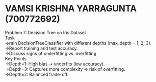 # VAMSI KRISHNA YARRAGUNTA (700772692)
Problem 7: Decision Tree on Iris Dataset  
Task  
  ->rain DecisionTreeClassifier with different depths (max_depth = 1, 2, 3).  
  ->Report training and test accuracy.  
  ->Discuss signs of underfitting vs. overfitting.  
Key Points  
  ->Depth=1: High bias → underfits (low accuracy).  
  ->Depth=3: Captures more complexity → risk of overfitting.  
  ->Depth=2: Balanced trade-off.  
  
